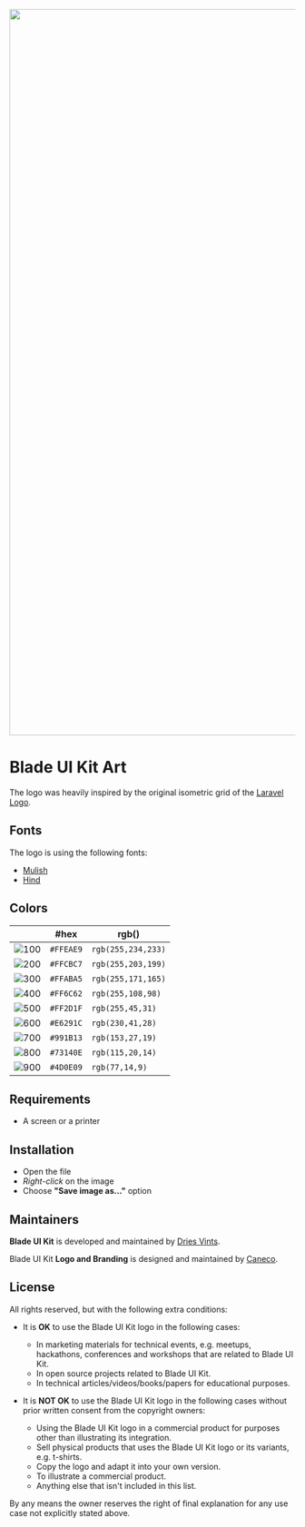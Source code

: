 <p align="center">
    <img src="/socialcard.png" width="1280" title="Social Card Blade UI Kit">
</p>

# Blade UI Kit Art

The logo was heavily inspired by the original isometric grid of the [Laravel Logo](http://github.com/laravel/art).

## Fonts

The logo is using the following fonts:

- [Mulish](https://fonts.google.com/specimen/Mulish)
- [Hind](https://fonts.google.com/specimen/Hind)

## Colors

|                     |#hex     |rgb()             |
|---                  |---      |---               |
|![100](/palette/100.png)|`#FFEAE9`|`rgb(255,234,233)`|
|![200](/palette/200.png)|`#FFCBC7`|`rgb(255,203,199)`|
|![300](/palette/300.png)|`#FFABA5`|`rgb(255,171,165)`|
|![400](/palette/400.png)|`#FF6C62`|`rgb(255,108,98)` |
|![500](/palette/500.png)|`#FF2D1F`|`rgb(255,45,31)`  |
|![600](/palette/600.png)|`#E6291C`|`rgb(230,41,28)`  |
|![700](/palette/700.png)|`#991B13`|`rgb(153,27,19)`  |
|![800](/palette/800.png)|`#73140E`|`rgb(115,20,14)`  |
|![900](/palette/900.png)|`#4D0E09`|`rgb(77,14,9)`    |

## Requirements

- A screen or a printer

## Installation

- Open the file
- *Right-click* on the image
- Choose **"Save image as…"** option

## Maintainers

**Blade UI Kit** is developed and maintained by [Dries Vints](https://driesvints.com).

Blade UI Kit **Logo and Branding** is designed and maintained by [Caneco](https://caneco.dev).

## License

All rights reserved, but with the following extra conditions:

- It is **OK** to use the Blade UI Kit logo in the following cases:
    - In marketing materials for technical events, e.g. meetups, hackathons, conferences and workshops that are related to Blade UI Kit.
    - In open source projects related to Blade UI Kit.
    - In technical articles/videos/books/papers for educational purposes.

- It is **NOT OK** to use the Blade UI Kit logo in the following cases without prior written consent from the copyright owners:
    - Using the Blade UI Kit logo in a commercial product for purposes other than illustrating its integration.
    - Sell physical products that uses the Blade UI Kit logo or its variants, e.g. t-shirts.
    - Copy the logo and adapt it into your own version.
    - To illustrate a commercial product.
    - Anything else that isn't included in this list.

By any means the owner reserves the right of final explanation for any use case not explicitly stated above.
